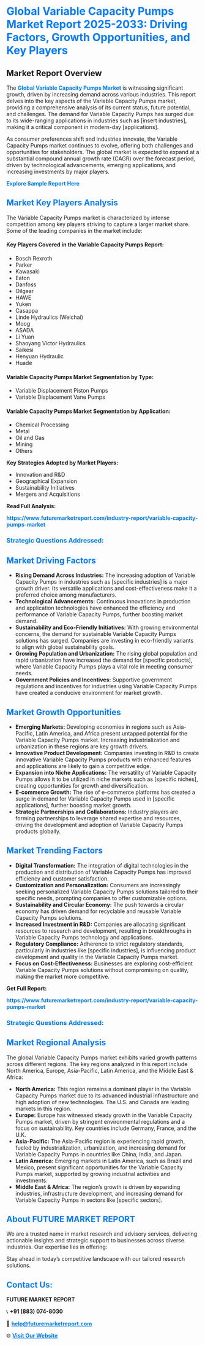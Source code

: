 <h1 style="color: #007BFF;">Global Variable Capacity Pumps Market Report 2025-2033: Driving Factors, Growth Opportunities, and Key Players</h1>

<section id="overview">
<h2>Market Report Overview</h2>
<p>The <a href="https://www.futuremarketreport.com/industry-report/variable-capacity-pumps-market" style="color: #007BFF; text-decoration: none;"><strong>Global Variable Capacity Pumps Market</strong></a> is witnessing significant growth, driven by increasing demand across various industries. This report delves into the key aspects of the Variable Capacity Pumps market, providing a comprehensive analysis of its current status, future potential, and challenges. The demand for Variable Capacity Pumps has surged due to its wide-ranging applications in industries such as [insert industries], making it a critical component in modern-day [applications].</p>
<p>As consumer preferences shift and industries innovate, the Variable Capacity Pumps market continues to evolve, offering both challenges and opportunities for stakeholders. The global market is expected to expand at a substantial compound annual growth rate (CAGR) over the forecast period, driven by technological advancements, emerging applications, and increasing investments by major players.</p>
</section>

<section id="overview">
<p><a href="https://www.futuremarketreport.com/request-sample/reportId=57980" style="color: #007BFF; text-decoration: none;"><strong>Explore Sample Report Here</strong></a></p>
</section>

<section id="key-players">
<h2 style="color: #007BFF;">Market Key Players Analysis</h2>
<p>The Variable Capacity Pumps market is characterized by intense competition among key players striving to capture a larger market share. Some of the leading companies in the market include:</p>
<h4>Key Players Covered in the Variable Capacity Pumps Report:</h4>
<ul><li>Bosch Rexroth</li><li>Parker</li><li>Kawasaki</li><li>Eaton</li><li>Danfoss</li><li>Oilgear</li><li>HAWE</li><li>Yuken</li><li>Casappa</li><li>Linde Hydraulics (Weichai)</li><li>Moog</li><li>ASADA</li><li>Li Yuan</li><li>Shaoyang Victor Hydraulics</li><li>Saikesi</li><li>Henyuan Hydraulic</li><li>Huade</li></ul>
<h4>Variable Capacity Pumps Market Segmentation by Type:</h4>
<ul><li>Variable Displacement Piston Pumps</li><li>Variable Displacement Vane Pumps</li></ul>

<h4>Variable Capacity Pumps Market Segmentation by Application:</h4>
<ul><li>Chemical Processing</li><li>Metal</li><li>Oil and Gas</li><li>Mining</li><li>Others</li></ul>
<p><strong>Key Strategies Adopted by Market Players:</strong></p>
<ul>
<li>Innovation and R&D</li>
<li>Geographical Expansion</li>
<li>Sustainability Initiatives</li>
<li>Mergers and Acquisitions</li>
</ul>
</section>

<section>
<p><strong>Read Full Analysis: </strong></p><a href="https://www.futuremarketreport.com/industry-report/variable-capacity-pumps-market" style="color: #007BFF; text-decoration: none;"><strong>https://www.futuremarketreport.com/industry-report/variable-capacity-pumps-market</strong></a>
<h3 style="color: #007BFF;">Strategic Questions Addressed:</h3>
</section>

<section id="driving-factors">
<h2 style="color: #007BFF;">Market Driving Factors</h2>
<ul>
<li><strong>Rising Demand Across Industries:</strong> The increasing adoption of Variable Capacity Pumps in industries such as [specific industries] is a major growth driver. Its versatile applications and cost-effectiveness make it a preferred choice among manufacturers.</li>
<li><strong>Technological Advancements:</strong> Continuous innovations in production and application technologies have enhanced the efficiency and performance of Variable Capacity Pumps, further boosting market demand.</li>
<li><strong>Sustainability and Eco-Friendly Initiatives:</strong> With growing environmental concerns, the demand for sustainable Variable Capacity Pumps solutions has surged. Companies are investing in eco-friendly variants to align with global sustainability goals.</li>
<li><strong>Growing Population and Urbanization:</strong> The rising global population and rapid urbanization have increased the demand for [specific products], where Variable Capacity Pumps plays a vital role in meeting consumer needs.</li>
<li><strong>Government Policies and Incentives:</strong> Supportive government regulations and incentives for industries using Variable Capacity Pumps have created a conducive environment for market growth.</li>
</ul>
</section>

<section id="growth-opportunities">
<h2 style="color: #007BFF;">Market Growth Opportunities</h2>
<ul>
<li><strong>Emerging Markets:</strong> Developing economies in regions such as Asia-Pacific, Latin America, and Africa present untapped potential for the Variable Capacity Pumps market. Increasing industrialization and urbanization in these regions are key growth drivers.</li>
<li><strong>Innovative Product Development:</strong> Companies investing in R&D to create innovative Variable Capacity Pumps products with enhanced features and applications are likely to gain a competitive edge.</li>
<li><strong>Expansion into Niche Applications:</strong> The versatility of Variable Capacity Pumps allows it to be utilized in niche markets such as [specific niches], creating opportunities for growth and diversification.</li>
<li><strong>E-commerce Growth:</strong> The rise of e-commerce platforms has created a surge in demand for Variable Capacity Pumps used in [specific applications], further boosting market growth.</li>
<li><strong>Strategic Partnerships and Collaborations:</strong> Industry players are forming partnerships to leverage shared expertise and resources, driving the development and adoption of Variable Capacity Pumps products globally.</li>
</ul>
</section>

<section id="trending-factors">
<h2 style="color: #007BFF;">Market Trending Factors</h2>
<ul>
<li><strong>Digital Transformation:</strong> The integration of digital technologies in the production and distribution of Variable Capacity Pumps has improved efficiency and customer satisfaction.</li>
<li><strong>Customization and Personalization:</strong> Consumers are increasingly seeking personalized Variable Capacity Pumps solutions tailored to their specific needs, prompting companies to offer customizable options.</li>
<li><strong>Sustainability and Circular Economy:</strong> The push towards a circular economy has driven demand for recyclable and reusable Variable Capacity Pumps solutions.</li>
<li><strong>Increased Investment in R&D:</strong> Companies are allocating significant resources to research and development, resulting in breakthroughs in Variable Capacity Pumps technology and applications.</li>
<li><strong>Regulatory Compliance:</strong> Adherence to strict regulatory standards, particularly in industries like [specific industries], is influencing product development and quality in the Variable Capacity Pumps market.</li>
<li><strong>Focus on Cost-Effectiveness:</strong> Businesses are exploring cost-efficient Variable Capacity Pumps solutions without compromising on quality, making the market more competitive.</li>
</ul>
</section>

<section>
<p><strong>Get Full Report: </strong></p><a href="https://www.futuremarketreport.com/industry-report/variable-capacity-pumps-market" style="color: #007BFF; text-decoration: none;"><strong>https://www.futuremarketreport.com/industry-report/variable-capacity-pumps-market</strong></a>
<h3 style="color: #007BFF;">Strategic Questions Addressed:</h3>
</section>


<section id="regional-analysis">
<h2 style="color: #007BFF;">Market Regional Analysis</h2>
<p>The global Variable Capacity Pumps market exhibits varied growth patterns across different regions. The key regions analyzed in this report include North America, Europe, Asia-Pacific, Latin America, and the Middle East & Africa:</p>
<ul>
<li><strong>North America:</strong> This region remains a dominant player in the Variable Capacity Pumps market due to its advanced industrial infrastructure and high adoption of new technologies. The U.S. and Canada are leading markets in this region.</li>
<li><strong>Europe:</strong> Europe has witnessed steady growth in the Variable Capacity Pumps market, driven by stringent environmental regulations and a focus on sustainability. Key countries include Germany, France, and the U.K.</li>
<li><strong>Asia-Pacific:</strong> The Asia-Pacific region is experiencing rapid growth, fueled by industrialization, urbanization, and increasing demand for Variable Capacity Pumps in countries like China, India, and Japan.</li>
<li><strong>Latin America:</strong> Emerging markets in Latin America, such as Brazil and Mexico, present significant opportunities for the Variable Capacity Pumps market, supported by growing industrial activities and investments.</li>
<li><strong>Middle East & Africa:</strong> The region’s growth is driven by expanding industries, infrastructure development, and increasing demand for Variable Capacity Pumps in sectors like [specific sectors].</li>
</ul>
</section>

<footer>
<h2 style="color: #007BFF;">About FUTURE MARKET REPORT</h2>
<p>We are a trusted name in market research and advisory services, delivering actionable insights and strategic support to businesses across diverse industries. Our expertise lies in offering:</p>

<p>Stay ahead in today’s competitive landscape with our tailored research solutions.</p>

<h2 style="color: #007BFF;">Contact Us:</h2>
<p><strong>FUTURE MARKET REPORT</strong></p>
<p>📞 <strong>+91 (883) 074-8030</strong></p>
<p>📧 <strong><a href="mailto:help@futuremarketreport.com" style="color: #007BFF;">help@futuremarketreport.com</a></strong></p>
<p>🌐 <strong><a href="https://www.futuremarketreport.com/" style="color: #007BFF;">Visit Our Website</a></strong></p>
</footer>